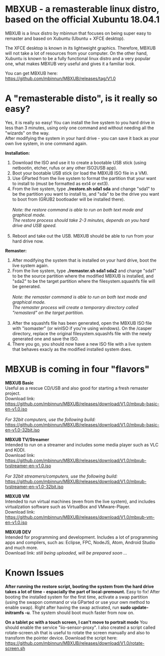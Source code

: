 # MBXUB - a remasterable linux distro, based on the official Xubuntu 18.04.1

MBXUB is a linux distro by mbinnun that focuses on being super easy to remaster and based on Xubuntu (Ubuntu + XFCE desktop).

The XFCE desktop is known in its lightweight graphics. Therefore, MBXUB will not take a lot of resources from your computer.
On the other hand, Xubuntu is known to be a fully functional linux distro and a very popular one, what makes MBXUB very useful and gives it a familiar look.

You can get MBXUB here:<br>
https://github.com/mbinnun/MBXUB/releases/tag/V1.0

# A "remasterable disto", is it really so easy?

Yes, it is really so easy! You can install the live system to you hard drive in less than 3 minutes, using only one command and without needing all the "wizards" on the way.<br>
After modifying the system in your hard drive - you can save it back as your own live system, in one command again.

<b>Installation:</b><br>
1. Download the ISO and use it to create a bootable USB stick (using netbootin, etcher, rufus or any other ISO2USB app).
2. Boot your bootable USB stick (or load the MBXUB ISO file in a VM).
3. Use GParted from the live system to format the partition that your want to install to (must be formatted as ext4 or ext3).
4. From the live system, type <b>./restore.sh sda1 sda</b> and change "sda1" to be the partition you want to install to, and "sda" to be the drive you want to boot from (GRUB2 bootloader will be installed there).<br><br>
<i>Note: the restore command is able to run on both text mode and graphical mode.<br>
  The restore process should take 2-3 minutes, depends on you hard drive and USB speed.</i><br><br>
5. Reboot and take out the USB. MBXUB should be able to run from your hard drive now.

<b>Remaster:</b><br>
1. After modifying the system that is installed on your hard drive, boot the live system again.
2. From the live system, type <b>./remaster.sh sda1 sda2</b> and change "sda1" to be the source partition where the modified MBXUB is installed, and "sda2" to be the target partition where the filesystem.squashfs file will be generated.<br><br>
<i>Note: the remaster command is able to run on both text mode and graphical mode.<br>The remaster process will create a temporary directory called "remasterd" on the target partition.</i><br><br>
5. After the squashfs file has been generated, open the MBXUB ISO file with "isomaster" (or winISO if you're using windows). On the /casper directory, replace the original filesystem.squashfs file with the newly generated one and save the ISO.
6. There you go, you should now have a new ISO file with a live system that behaves exacly as the modified installed system does.

# MBXUB is coming in four "flavors"

<b>MBXUB Basic</b><br>
Useful as a rescue CD/USB and also good for starting a fresh remaster project.<br>
Download link: https://github.com/mbinnun/MBXUB/releases/download/V1.0/mbxub-basic-en-v1.0.iso<br><br>
<i>For 32bit computers, use the following build:</i><br>
https://github.com/mbinnun/MBXUB/releases/download/V1.0/mbxub-basic-en-v1.0-32bit.iso

<b>MBXUB TV/Streamer</b><br>
Intended to run on a streamer and includes some media player such as VLC and KODI.<br>
Download link: https://github.com/mbinnun/MBXUB/releases/download/V1.0/mbxub-tvstreamer-en-v1.0.iso<br><br>
<i>For 32bit streamers/computers, use the following build:</i><br>https://github.com/mbinnun/MBXUB/releases/download/V1.0/mbxub-tvstreamer-en-v1.0-32bit.iso

<b>MBXUB VM</b><br>
Intended to run virtual machines (even from the live system), and includes virtualzation software such as VirtualBox and VMware-Player.<br>
Download link: https://github.com/mbinnun/MBXUB/releases/download/V1.0/mbxub-vm-en-v1.0.iso

<b>MBXUB DEV</b><br>
Intended for programming and development. Includes a lot of programming apps and compilers, such as: Eclipse, FPC, NodeJS, Atom, Android Studio and much more.<br>
Download link: <i>still being uploaded, will be prepared soon ...</i>

# Known Issues

<b>After running the restore script, booting the system from the hard drive takes a lot of time - espacially the part of local-premount.</b>
Easy to fix! After booting the installed system for the first time, activate a swap partition (using the swapon command or via GParted or use your own method to enable swap). Right after having the swap activated, run <b>sudo update-initramfs -u</b>. The system should boot much faster from now on.

<b>On a tablet pc with a touch screen, I can't move to portrait mode</b>
You should enable the service "iio-sensor-proxy". I also created a script called rotate-screen.sh that is useful to rotate the screen manually and also to transform the pointer device.
Download the script here: https://github.com/mbinnun/MBXUB/releases/download/V1.0/rotate-screen.sh
